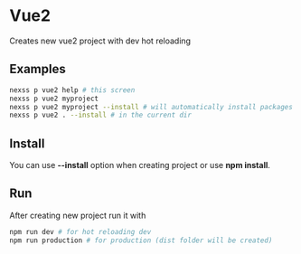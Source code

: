 # Vue2

Creates new vue2 project with dev hot reloading

## Examples

```sh
nexss p vue2 help # this screen
nexss p vue2 myproject
nexss p vue2 myproject --install # will automatically install packages
nexss p vue2 . --install # in the current dir
```

## Install

You can use **--install** option when creating project or use **npm install**.

## Run

After creating new project run it with

```sh
npm run dev # for hot reloading dev
npm run production # for production (dist folder will be created)
```
